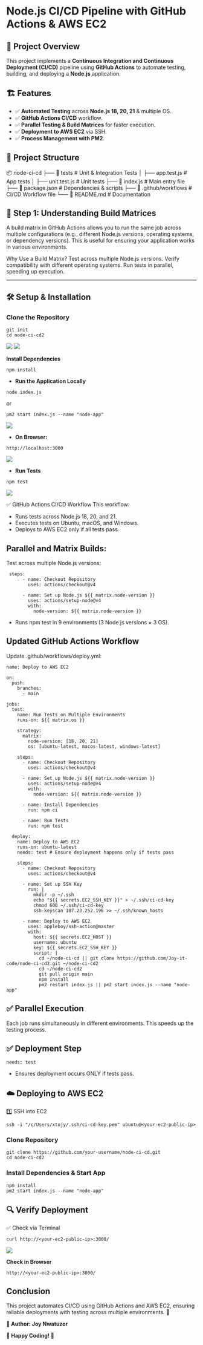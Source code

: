 # Node.js CI/CD Pipeline with GitHub Actions & AWS EC2

## 🚀 Project Overview

This project implements a **Continuous Integration and Continuous Deployment (CI/CD)** pipeline using **GitHub Actions** to automate testing, building, and deploying a **Node.js** application.

## 🏗️ Features
- ✅ **Automated Testing** across **Node.js 18, 20, 21** & multiple OS.
- ✅ **GitHub Actions CI/CD** workflow.
- ✅ **Parallel Testing & Build Matrices** for faster execution.
- ✅ **Deployment to AWS EC2** via SSH.
- ✅ **Process Management with PM2**.

## 📂 **Project Structure**
📦 node-ci-cd ├── 📂 tests # Unit & Integration Tests │ ├── app.test.js # App tests │ ├── unit.test.js # Unit tests ├── 📜 index.js # Main entry file ├── 📜 package.json # Dependencies & scripts ├── 📜 .github/workflows # CI/CD Workflow file └── 📜 README.md # Documentation


## 🔹 Step 1: Understanding Build Matrices

A build matrix in GitHub Actions allows you to run the same job across multiple configurations (e.g., different Node.js versions, operating systems, or dependency versions). This is useful for ensuring your application works in various environments.

Why Use a Build Matrix?
Test across multiple Node.js versions.
Verify compatibility with different operating systems.
Run tests in parallel, speeding up execution.


---

## 🛠️ **Setup & Installation**
###  **Clone the Repository**

```
git init
cd node-ci-cd2
```
![](./img/1b.repo.png)
![](./img/1a.init.png)


**Install Dependencies**
```
npm install
```

+ **Run the Application Locally**
```
node index.js
```
or
```
pm2 start index.js --name "node-app"
```

![](./img/2a.nodes.png)

+ **On Browser:**
```
http://localhost:3000
```
![](./img/2c.localhost.png)

+ **Run Tests**
```
npm test
```
![](./img/2b.npm.png)


✅ GitHub Actions CI/CD Workflow
This workflow:

+ Runs tests across Node.js 18, 20, and 21.
+ Executes tests on Ubuntu, macOS, and Windows.
+ Deploys to AWS EC2 only if all tests pass.

## **Parallel and Matrix Builds:**
Test across multiple Node.js versions:
```
 steps:
      - name: Checkout Repository
        uses: actions/checkout@v4

      - name: Set up Node.js ${{ matrix.node-version }}
        uses: actions/setup-node@v4
        with:
          node-version: ${{ matrix.node-version }}
```
+ Runs npm test in 9 environments (3 Node.js versions × 3 OS).


## Updated GitHub Actions Workflow
Update .github/workflows/deploy.yml:
```
name: Deploy to AWS EC2

on:
  push:
    branches:
      - main

jobs:
  test:
    name: Run Tests on Multiple Environments
    runs-on: ${{ matrix.os }}

    strategy:
      matrix:
        node-version: [18, 20, 21]
        os: [ubuntu-latest, macos-latest, windows-latest]

    steps:
      - name: Checkout Repository
        uses: actions/checkout@v4

      - name: Set up Node.js ${{ matrix.node-version }}
        uses: actions/setup-node@v4
        with:
          node-version: ${{ matrix.node-version }}

      - name: Install Dependencies
        run: npm ci

      - name: Run Tests
        run: npm test

  deploy:
    name: Deploy to AWS EC2
    runs-on: ubuntu-latest
    needs: test # Ensure deployment happens only if tests pass

    steps:
      - name: Checkout Repository
        uses: actions/checkout@v4

      - name: Set up SSH Key
        run: |
          mkdir -p ~/.ssh
          echo "${{ secrets.EC2_SSH_KEY }}" > ~/.ssh/ci-cd-key
          chmod 600 ~/.ssh/ci-cd-key
          ssh-keyscan 107.23.252.196 >> ~/.ssh/known_hosts

      - name: Deploy to AWS EC2
        uses: appleboy/ssh-action@master
        with:
          host: ${{ secrets.EC2_HOST }}
          username: ubuntu
          key: ${{ secrets.EC2_SSH_KEY }}
          script: |
            cd ~/node-ci-cd || git clone https://github.com/Joy-it-code/node-ci-cd2.git ~/node-ci-cd2
            cd ~/node-ci-cd2
            git pull origin main
            npm install
            pm2 restart index.js || pm2 start index.js --name "node-app"
```

## **✅ Parallel Execution**
Each job runs simultaneously in different environments.
This speeds up the testing process.


## **✅ Deployment Step**
```
needs: test
```
+ Ensures deployment occurs ONLY if tests pass.

## **☁️ Deploying to AWS EC2**
1️⃣ SSH into EC2
```
ssh -i "/c/Users/xtojy/.ssh/ci-cd-key.pem" ubuntu@<your-ec2-public-ip>
```

### **Clone Repository**
```
git clone https://github.com/your-username/node-ci-cd.git
cd node-ci-cd2
```

### **Install Dependencies & Start App**
```
npm install
pm2 start index.js --name "node-app"
```

## **🔍 Verify Deployment**
✅ Check via Terminal
```
curl http://<your-ec2-public-ip>:3000/
```
![](./img/3a.curl.png)


**Check in Browser**
```
http://<your-ec2-public-ip>:3000/
```

## Conclusion
This project automates CI/CD using GitHub Actions and AWS EC2, ensuring reliable deployments with testing across multiple environments. 🚀


**📌 Author: Joy Nwatuzor**

**🎉 Happy Coding! 🚀**